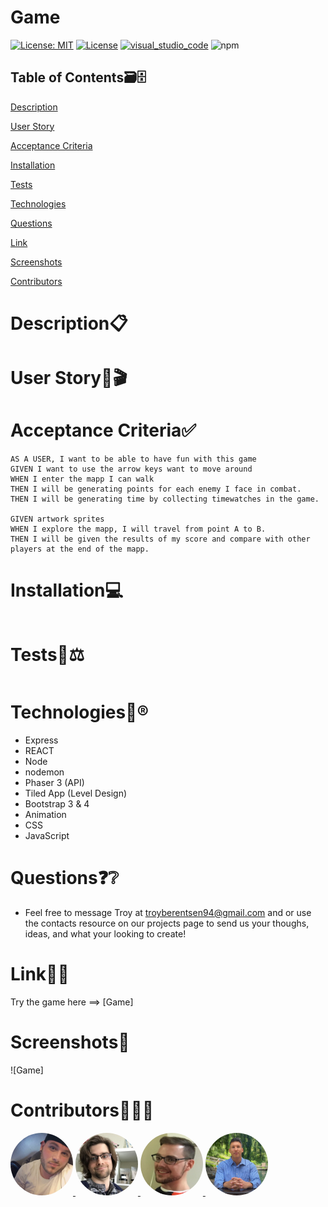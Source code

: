 # Game
[![License: MIT](https://img.shields.io/badge/License-MIT-violet.svg)](https://opensource.org/licenses/MIT)
[![License](https://img.shields.io/badge/License-Apache%202.0-red.svg)](https://opensource.org/licenses/Apache-2.0)
[![visual_studio_code](https://aleen42.github.io/badges/src/visual_studio_code.svg)](https://code.visualstudio.com) 
![npm](https://aleen42.github.io/badges/src/npm.svg)

## Table of Contents🗃🗄

[Description](#Description)

[User Story]()

[Acceptance Criteria](#AcceptanceCriteria)

[Installation](#Installation)

[Tests](#Tests)

[Technologies](#Technologies)

[Questions](#Questions)

[Link](#Link)

[Screenshots](#Screenshots)

[Contributors](#Contributors)


# Description📋

# User Story📙🎬


# Acceptance Criteria✅

```
AS A USER, I want to be able to have fun with this game
GIVEN I want to use the arrow keys want to move around 
WHEN I enter the mapp I can walk
THEN I will be generating points for each enemy I face in combat.
THEN I will be generating time by collecting timewatches in the game.

GIVEN artwork sprites
WHEN I explore the mapp, I will travel from point A to B.
THEN I will be given the results of my score and compare with other players at the end of the mapp.

```

# Installation💻

```

```

# Tests🔬⚖

```

```


# Technologies📲®
* Express
* REACT
* Node
* nodemon
* Phaser 3 (API)
* Tiled App (Level Design)
* Bootstrap 3 & 4
* Animation
* CSS
* JavaScript



# Questions❓❔
* Feel free to message Troy at troyberentsen94@gmail.com and or use the contacts resource on our projects page to send us your thoughs, ideas, and what your looking to create!  

# Link📶🤳
Try the game here ==> [Game]
# Screenshots📸
![Game]

# Contributors🙌👨‍💻

<a href="https://github.com/tmbx9482">
         <img alt="Troy Berentsen" src="team/Troy.png"
         width="100" height="100" style="border-radius:50%;">
      </a>

<a href="https://github.com/KilometersDodecahedron">
         <img alt="Miles Cohn" src="team/Miles.png"
         width="100" height="100" style="border-radius:50%;">
      </a>

<a href="https://github.com/chrissy613">
         <img alt="Chris Crook" src="team/Chris.png"
         width="100" height="100" style="border-radius:50%;">
      </a>

<a href="https://github.com/Carlosbenitez">
         <img alt="Carlos Benitez" src="team/Carlos.png"
         width="100" height="100" style="border-radius:50%;">
      </a>
